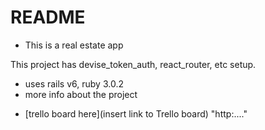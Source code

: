 # README
* This is a real estate app

This project has devise_token_auth, react_router, etc setup.
- uses rails v6, ruby 3.0.2
- more info about the project


* [trello board here](insert link to Trello board) "http:...."






